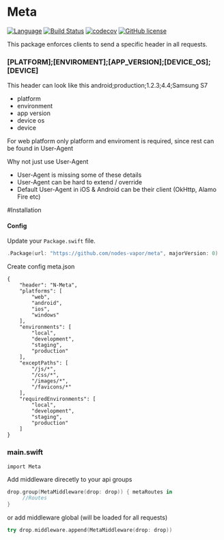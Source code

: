 # Meta
[![Language](https://img.shields.io/badge/Swift-3-brightgreen.svg)](http://swift.org)
[![Build Status](https://travis-ci.org/nodes-vapor/meta.svg?branch=master)](https://travis-ci.org/nodes-vapor/meta)
[![codecov](https://codecov.io/gh/nodes-vapor/meta/branch/master/graph/badge.svg)](https://codecov.io/gh/nodes-vapor/meta)
[![GitHub license](https://img.shields.io/badge/license-MIT-blue.svg)](https://raw.githubusercontent.com/nodes-vapor/meta/master/LICENSE)


This package enforces clients to send a specific header in all requests. 

### [PLATFORM];[ENVIROMENT];[APP_VERSION];[DEVICE_OS];[DEVICE]

This header can look like this android;production;1.2.3;4.4;Samsung S7
 - platform
 - environment
 - app version
 - device os
 - device

For web platform only platform and enviroment is required, since rest can be found in User-Agent

Why not just use User-Agent
 - User-Agent is missing some of these details
 - User-Agent can be hard to extend / override
 - Default User-Agent in iOS & Android can be their client (OkHttp, Alamo Fire etc)

#Installation

#### Config
Update your `Package.swift` file.
```swift
.Package(url: "https://github.com/nodes-vapor/meta", majorVersion: 0)
```

Create config meta.json

```
{
    "header": "N-Meta",
    "platforms": [
        "web",
        "android",
        "ios",
        "windows"
    ],
    "environments": [
        "local",
        "development",
        "staging",
        "production"
    ],
    "exceptPaths": [
        "/js/*",
        "/css/*",
        "/images/*",
        "/favicons/*"
    ],
    "requiredEnvironments": [
        "local",
        "development",
        "staging",
        "production"
    ]
}
```

### main.swift
```
import Meta
```
Add middleware direcetly to your api groups
```swift
drop.group(MetaMiddleware(drop: drop)) { metaRoutes in
     //Routes
}
```
or add middleware global (will be loaded for all requests)
```swift
try drop.middleware.append(MetaMiddleware(drop: drop))
```
